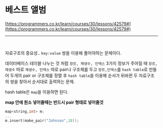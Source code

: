 # 베스트 앨범

[https://programmers.co.kr/learn/courses/30/lessons/42579#](https://programmers.co.kr/learn/courses/30/lessons/42579#)

---

<br/>   
   
자료구조의 중요성..
`key:value` 쌍을 이용해 풀어야하는 문제이다.   
  
데이터베이스 테이블 나누는 것 처럼 `장르, 재생수, 인덱스` 3가지 정보가 주어질 때 `장르, 재생수` 따로 `재생수, 인덱스` 따로 pair나 구조체를 두고 `장르,인덱스`를 `hash table`로 만들어 두개의 pair or 구조체를 정렬 후 `hash table`을 이용해 순서가 뒤바뀐 두 자료구조의 쌍을 찾아서 순서대로 출력하는 문제.   
   
hash table은 `map`을 이용하면 된다.   
   
**map 안에 원소 넣어줄때는 반드시 pair 형태로 넣어줄것**
   
```cpp
map<string,int> m;
...
m.insert(make_pair("Johnson",18));
```
